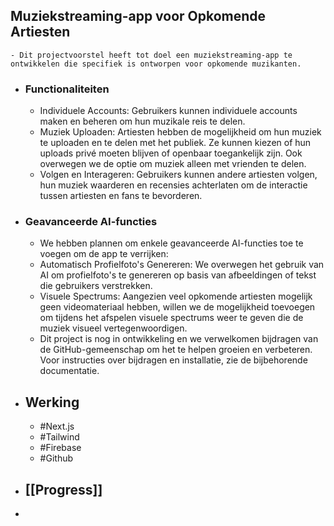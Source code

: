 ## Muziekstreaming-app voor Opkomende Artiesten
	- Dit projectvoorstel heeft tot doel een muziekstreaming-app te ontwikkelen die specifiek is ontworpen voor opkomende muzikanten.
- ### Functionaliteiten
	- Individuele Accounts: Gebruikers kunnen individuele accounts maken en beheren om hun muzikale reis te delen.
	- Muziek Uploaden: Artiesten hebben de mogelijkheid om hun 
	  muziek te uploaden en te delen met het publiek. Ze kunnen kiezen of hun 
	  uploads privé moeten blijven of openbaar toegankelijk zijn. Ook 
	  overwegen we de optie om muziek alleen met vrienden te delen.
	- Volgen en Interageren: Gebruikers kunnen andere artiesten 
	  volgen, hun muziek waarderen en recensies achterlaten om de interactie 
	  tussen artiesten en fans te bevorderen.
- ### Geavanceerde AI-functies
	- We hebben plannen om enkele geavanceerde AI-functies toe te voegen om de app te verrijken:
	- Automatisch Profielfoto's Genereren: We overwegen het 
	  gebruik van AI om profielfoto's te genereren op basis van afbeeldingen 
	  of tekst die gebruikers verstrekken.
	- Visuele Spectrums: Aangezien veel opkomende artiesten 
	  mogelijk geen videomateriaal hebben, willen we de mogelijkheid toevoegen
	  om tijdens het afspelen visuele spectrums weer te geven die de muziek 
	  visueel vertegenwoordigen.
	- Dit project is nog in ontwikkeling en we verwelkomen 
	  bijdragen van de GitHub-gemeenschap om het te helpen groeien en 
	  verbeteren. Voor instructies over bijdragen en installatie, zie de 
	  bijbehorende documentatie.
- ## Werking
	- #Next.js
	- #Tailwind
	- #Firebase
	- #Github
- ## [[Progress]]
-